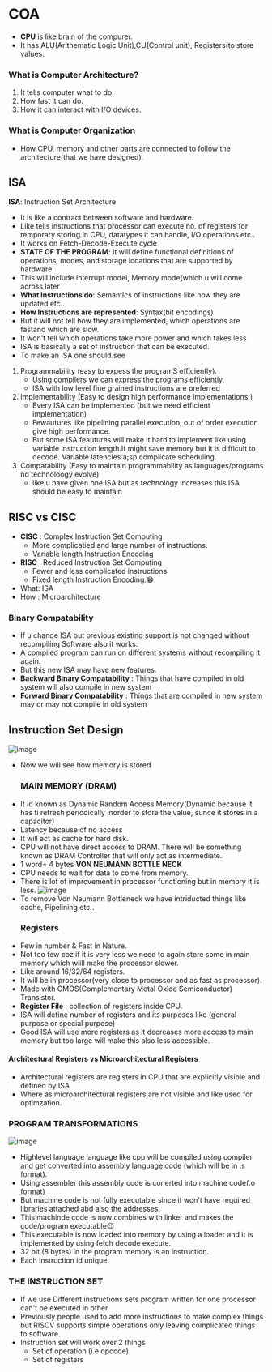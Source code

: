 # COA
- **CPU** is like brain of the compurer.
- It has ALU(Arithematic Logic Unit),CU(Control unit), Registers(to store values.

### What is Computer Architecture?
1. It tells computer what to do.
2. How fast it can do.
3. How it can interact with I/O devices.
### What is Computer Organization
- How CPU, memory and other parts are connected to follow the architecture(that we have designed).

## ISA 
**ISA**: Instruction Set Architecture
- It is like a contract between software and hardware.
- Like tells instructions that processor can execute,no. of registers for temporary storing in CPU, datatypes it can handle, I/O operations etc..
- It works on Fetch-Decode-Execute cycle
- **STATE OF THE PROGRAM**: It will define functional definitions of operations, modes, and storage locations that are supported by hardware.
- This will include Interrupt model, Memory mode(which u will come across later
- **What Instructions do**: Semantics of instructions like how they are updated etc..
- **How Instructions are represented**: Syntax(bit encodings)
- But it will not tell how they are implemented, which operations are fastand which are slow.
- It won't tell which operations take more power and which takes less
- ISA is basically a set of instruction that can be executed.
- To make an ISA one should see
1. Programmability (easy to expess the programS efficiently).
    - Using compilers we can express the programs efficiently.
    - ISA with low level fine grained instructions are preferred
3. Implementablilty (Easy to design high performance implementations.)
    - Every ISA can be implemented (but we need efficient implementation)
    - Fewautures like pipelining parallel execution, out of order execution give high performance.
    - But some ISA feautures will make it hard to implement like using variable instruction length.It might save memory but it is difficult to decode. Variable latencies a;sp complicate scheduling.
5. Compatability (Easy to maintain programmability as languages/programs nd technoloogy evolve)
   - like u have given one ISA but as technology increases this ISA should be easy to maintain

## RISC vs CISC
- **CISC** : Complex Instruction Set Computing
  - More complicatied and large number of instructions.
  - Variable length Instruction Encoding
- **RISC** : Reduced Instruction Set Computing
  - Fewer and less complicated instructions.
  - Fixed length Instruction Encoding.😁
- What: ISA
- How : Microarchitecture
### Binary Compatability
- If u change ISA but previous existing support is not changed without recompiling Software also it works.
- A compiled program can run on different systems without recompiling it again.
- But this new ISA may have new features.
- **Backward Binary Compatability** : Things that have compiled in old system will also compile in new system
- **Forward Binary Compatability**  : Things that are compiled in new system may or may not compile in old system
  
## Instruction Set Design
![image](https://github.com/user-attachments/assets/7acc51d4-96a6-4ac1-8438-1018c16ec9df)

- Now we will see how memory is stored
  ### MAIN MEMORY (DRAM)
- It id known as Dynamic Random Access Memory(Dynamic because it has ti refresh periodically inorder to store the value, sunce it stores in a capacitor)
- Latency because of no access
- It will act as cache for hard disk.
- CPU will not have direct access to DRAM. There will be something known as DRAM Controller that will only act as intermediate.
- 1 word= 4 bytes
**VON NEUMANN BOTTLE NECK**
- CPU needs to wait for data to come from memory.
- There is lot of improvement in processor functioning but in memory it is less.
  ![image](https://github.com/user-attachments/assets/17acf6f6-4213-43fc-becb-a51d586f0679)
- To remove Von Neumann Bottleneck we have intriducted things like cache, Pipelining etc..
  ### Registers
- Few in number & Fast in Nature.
- Not too few coz if it is very less we need to again store some in main memory which wiill make the processor slower.
- Like around 16/32/64 registers.
- It will be in processor(very close to processor and as fast as processor).
- Made with CMOS(Complementary Metal Oxide Semiconductor) Transistor.
- **Register File** : collection of registers inside CPU.
- ISA will define number of registers and its purposes like (general purpose or special purpose)
- Good ISA will use more registers as it decreases more access to main memory but too large will make this also less accessible.
#### Architectural Registers vs Microarchitectural Registers
- Architectural registers are registers in CPU that are explicitly visible and defined by ISA
- Where as microarchitectural registers are not visible and like used for optimzation.
### PROGRAM TRANSFORMATIONS
![image](https://github.com/user-attachments/assets/40ac6fb3-1802-469e-b8fe-d4ad4a2acfd2)
- Highlevel language language like cpp will be compiled using compiler and get converted into assembly language code (which will be in .s format).
- Using assembler this assembly code is conerted into machine code(.o format)
- But machine code is not fully executable since it won't have required libraries attached abd also the addresses.
- This machinde code is now combines with linker and makes the code/program executable😍
-  This executable is now loaded into memory by using a loader and it is implemented by using fetch decode execute.
- 32 bit (8 bytes) in the program memory is an instruction.
- Each instruction id unique.

### THE INSTRUCTION SET
- If we use Different instructions sets program written for one processor can't be executed in other.
- Previously people used to add more instructions to make complex things but RISCV supports simple operations only leaving complicated things to software.
- Instruction set will work over 2 things
  - Set of operation (i.e opcode)
  - Set of registers
  
   















